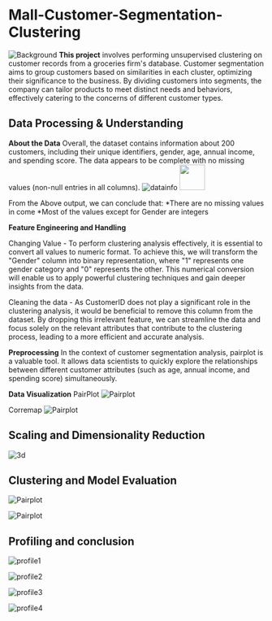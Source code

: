 # Mall-Customer-Segmentation-Clustering
![Background](Image/background.jpg)
**This project** involves performing unsupervised clustering on customer records from a groceries firm's database. Customer segmentation aims to group customers based on similarities in each cluster, optimizing their significance to the business. By dividing customers into segments, the company can tailor products to meet distinct needs and behaviors, effectively catering to the concerns of different customer types.

## Data Processing & Understanding
**About the Data**
Overall, the dataset contains information about 200 customers, including their unique identifiers, gender, age, annual income, and spending score. The data appears to be complete with no missing values (non-null entries in all columns).
![datainfo](Image/datainfo.jpg)
<img src="Image/datainfo.jpg" width="50" height="50">

From the Above output, we can conclude that:
*There are no missing values in come
*Most of the values except for Gender are integers

**Feature Engineering and Handling**

Changing Value - To perform clustering analysis effectively, it is essential to convert all values to numeric format. To achieve this, we will transform the "Gender" column into binary representation, where "1" represents one gender category and "0" represents the other. This numerical conversion will enable us to apply powerful clustering techniques and gain deeper insights from the data.

Cleaning the data - As CustomerID does not play a significant role in the clustering analysis, it would be beneficial to remove this column from the dataset. By dropping this irrelevant feature, we can streamline the data and focus solely on the relevant attributes that contribute to the clustering process, leading to a more efficient and accurate analysis.

**Preprocessing**
In the context of customer segmentation analysis, pairplot is a valuable tool. It allows data scientists to quickly explore the relationships between different customer attributes (such as age, annual income, and spending score) simultaneously. 

**Data Visualization**
PairPlot
![Pairplot](Image/PairPlot.jpg)

Corremap
![Pairplot](Image/Correlationheatmap.jpg)


## Scaling and Dimensionality Reduction

![3d](Image/3dclustering.jpg)


## Clustering and Model Evaluation

![Pairplot](Image/elbowmethod.jpg)

![Pairplot](Image/3dclustering-clustering.jpg)

## Profiling and conclusion

![profile1](Image/profile1.jpg)

![profile2](Image/profile2.jpg)

![profile3](Image/profile3.jpg)

![profile4](Image/profile4.jpg)
